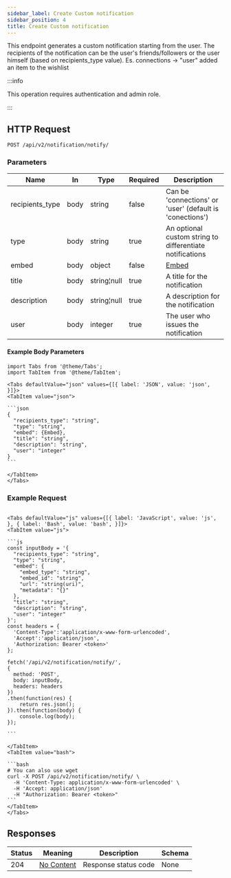 ```yaml
---
sidebar_label: Create Custom notification
sidebar_position: 4
title: Create Custom notification
---
```


This endpoint generates a custom notification starting from the user.
The recipients of the notification can be the user's friends/followers or the user himself (based on recipients_type value).
Es. connections -> "user" added an item to the wishlist

:::info

This operation requires authentication and admin role.

:::

## HTTP Request

`POST /api/v2/notification/notify/`

### Parameters

|Name|In|Type| Required |Description|
|---|---|---|----------|---|
|recipients_type|body|string| false| Can be 'connections' or 'user' (default is 'conections')   |
|type|body|string| true     |An optional custom string to differentiate notifications |
|embed|body|object| false    |[Embed](/docs/apireference/v2/schemas/embed)|
|title|body|string¦null| true     |A title for the notification|
|description|body|string¦null| true     |A description for the notification|
|user|body|integer| true     |The user who issues the notification|

#### Example Body Parameters

````mdx-code-block
import Tabs from '@theme/Tabs';
import TabItem from '@theme/TabItem';

<Tabs defaultValue="json" values={[{ label: 'JSON', value: 'json', }]}>
<TabItem value="json">

```json
{
  "recipients_type": "string",
  "type": "string",
  "embed": {Embed},
  "title": "string",
  "description": "string",
  "user": "integer"
}
```

</TabItem>
</Tabs>
````

### Example Request

````mdx-code-block

<Tabs defaultValue="js" values={[{ label: 'JavaScript', value: 'js', }, { label: 'Bash', value: 'bash', }]}>
<TabItem value="js">

```js
const inputBody = '{
  "recipients_type": "string",
  "type": "string",
  "embed": {
    "embed_type": "string",
    "embed_id": "string",
    "url": "string(uri)",
    "metadata": "{}"
  },
  "title": "string",
  "description": "string",
  "user": "integer"
}';
const headers = {
  'Content-Type':'application/x-www-form-urlencoded',
  'Accept':'application/json',
  'Authorization: Bearer <token>'
};

fetch('/api/v2/notification/notify/',
{
  method: 'POST',
  body: inputBody,
  headers: headers
})
.then(function(res) {
    return res.json();
}).then(function(body) {
    console.log(body);
});

```

</TabItem>
<TabItem value="bash">

```bash
# You can also use wget
curl -X POST /api/v2/notification/notify/ \
  -H 'Content-Type: application/x-www-form-urlencoded' \
  -H 'Accept: application/json'
  -H "Authorization: Bearer <token>"
```
</TabItem>
</Tabs>
````

## Responses

|Status|Meaning|Description|Schema|
|---|---|---|---|
|204|[No Content](https://tools.ietf.org/html/rfc7231#section-6.3.5)|Response status code|None|





